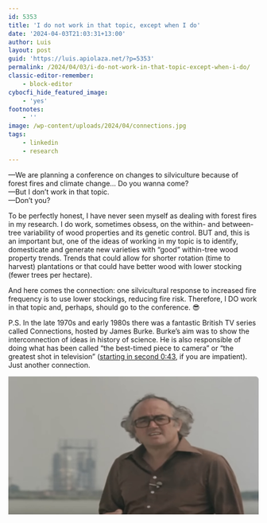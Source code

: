 ```yaml
---
id: 5353
title: 'I do not work in that topic, except when I do'
date: '2024-04-03T21:03:31+13:00'
author: Luis
layout: post
guid: 'https://luis.apiolaza.net/?p=5353'
permalink: /2024/04/03/i-do-not-work-in-that-topic-except-when-i-do/
classic-editor-remember:
    - block-editor
cybocfi_hide_featured_image:
    - 'yes'
footnotes:
    - ''
image: /wp-content/uploads/2024/04/connections.jpg
tags:
    - linkedin
    - research
---
```


—We are planning a conference on changes to silviculture because of forest fires and climate change… Do you wanna come?  
—But I don’t work in that topic.  
—Don’t you?

To be perfectly honest, I have never seen myself as dealing with forest fires in my research. I do work, sometimes obsess, on the within- and between-tree variability of wood properties and its genetic control. BUT and, this is an important but, one of the ideas of working in my topic is to identify, domesticate and generate new varieties with “good” within-tree wood property trends. Trends that could allow for shorter rotation (time to harvest) plantations or that could have better wood with lower stocking (fewer trees per hectare).

And here comes the connection: one silvicultural response to increased fire frequency is to use lower stockings, reducing fire risk. Therefore, I DO work in that topic and, perhaps, should go to the conference. 😎

P.S. In the late 1970s and early 1980s there was a fantastic British TV series called Connections, hosted by James Burke. Burke’s aim was to show the interconnection of ideas in history of science. He is also responsible of doing what has been called “the best-timed piece to camera” or “the greatest shot in television” ([starting in second 0:43](https://www.youtube.com/watch?v=2WoDQBhJCVQ), if you are impatient). Just another connection.

![Screenshot of James Burke’s best-timed piece inn camera.](/assets/images/connections.jpg)